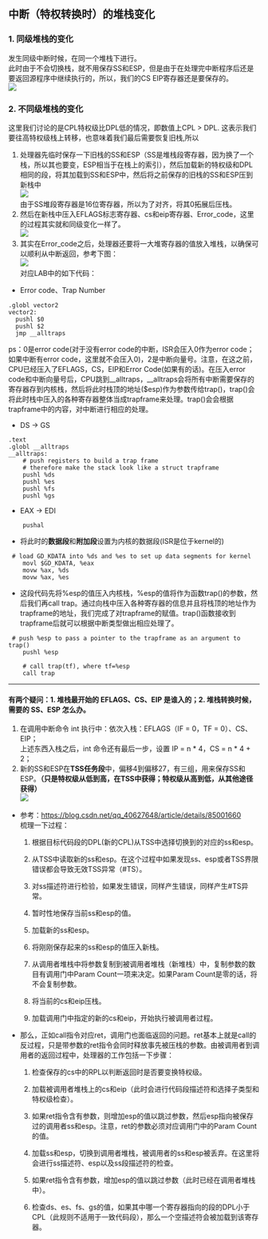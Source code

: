 ## 中断（特权转换时）的堆栈变化
### 1. 同级堆栈的变化
发生同级中断时候，在同一个堆栈下进行。  
此时由于不会切换栈，就不用保存SS和ESP，但是由于在处理完中断程序后还是要返回源程序中继续执行的，所以，我们的CS EIP寄存器还是要保存的。  
![](https://img-blog.csdnimg.cn/20181213140614162.png?x-oss-process=image/watermark,type_ZmFuZ3poZW5naGVpdGk,shadow_10,text_aHR0cHM6Ly9ibG9nLmNzZG4ubmV0L3FxXzM3NDE0NDA1,size_16,color_FFFFFF,t_70)  
### 2. 不同级堆栈的变化  
这里我们讨论的是CPL特权级比DPL低的情况，即数值上CPL > DPL.
这表示我们要往高特权级栈上转移，也意味着我们最后需要恢复旧栈,所以  
1. 处理器先临时保存一下旧栈的SS和ESP（SS是堆栈段寄存器，因为换了一个栈，所以其也要变，ESP相当于在栈上的索引），然后加载新的特权级和DPL相同的段，将其加载到SS和ESP中，然后将之前保存的旧栈的SS和ESP压到新栈中  
![](https://img-blog.csdnimg.cn/20181213134919382.png?x-oss-process=image/watermark,type_ZmFuZ3poZW5naGVpdGk,shadow_10,text_aHR0cHM6Ly9ibG9nLmNzZG4ubmV0L3FxXzM3NDE0NDA1,size_16,color_FFFFFF,t_70)  
由于SS堆段寄存器是16位寄存器，所以为了对齐，将其0拓展后压栈。
2. 然后在新栈中压入EFLAGS标志寄存器、cs和eip寄存器、Error_code，这里的过程其实就和同级变化一样了。  
![](https://img-blog.csdnimg.cn/20181213140232523.png?x-oss-process=image/watermark,type_ZmFuZ3poZW5naGVpdGk,shadow_10,text_aHR0cHM6Ly9ibG9nLmNzZG4ubmV0L3FxXzM3NDE0NDA1,size_16,color_FFFFFF,t_70)  
3. 其实在Error_code之后，处理器还要将一大堆寄存器的值放入堆栈，以确保可以顺利从中断返回，参考下图：  
![](https://segmentfault.com/img/remote/1460000009552356)  
对应LAB中的如下代码：  
- Error code、Trap Number
```
.globl vector2
vector2:
  pushl $0
  pushl $2
  jmp __alltraps
  ```
ps：0是error code(对于没有error code的中断，ISR会压入0作为error code；如果中断有error code，这里就不会压入0)，2是中断向量号。注意，在这之前，CPU已经压入了EFLAGS，CS，EIP和Error Code(如果有的话)。在压入error code和中断向量号后，CPU跳到__alltraps，__alltraps会将所有中断需要保存的寄存器存到内核栈，然后将此时栈顶的地址($esp)作为参数传给trap()，trap()会将此时栈中压入的各种寄存器整体当成trapframe来处理。trap()会会根据trapframe中的内容，对中断进行相应的处理。  
- DS -> GS
```
.text
.globl __alltraps
__alltraps:
    # push registers to build a trap frame
    # therefore make the stack look like a struct trapframe
    pushl %ds
    pushl %es
    pushl %fs
    pushl %gs
```
- EAX -> EDI
```
    pushal
```
- 将此时的**数据段**和**附加段**设置为内核的数据段(ISR是位于kernel的)  
```
 # load GD_KDATA into %ds and %es to set up data segments for kernel
    movl $GD_KDATA, %eax
    movw %ax, %ds
    movw %ax, %es
```
- 这段代码先将%esp的值压入内核栈，%esp的值将作为函数trap()的参数，然后我们再call trap。通过向栈中压入各种寄存器的信息并且将栈顶的地址作为trapframe的地址，我们完成了对trapframe的赋值。trap()函数接收到trapframe后就可以根据中断类型做出相应处理了。  
```
 # push %esp to pass a pointer to the trapframe as an argument to trap()
    pushl %esp

    # call trap(tf), where tf=%esp
    call trap
```
----
#### 有两个疑问：1. 堆栈最开始的 EFLAGS、CS、EIP 是谁入的；2. 堆栈转换时候，需要的 SS、ESP 怎么办。  
1. 在调用中断命令 int 执行中：依次入栈：EFLAGS（IF = 0，TF = 0）、CS、EIP；  
上述东西入栈之后，int 命令还有最后一步，设置 IP = n * 4，CS = n * 4 + 2；  
2. 新的SS和ESP在**TSS任务段**中，偏移4到偏移27，有三组，用来保存SS和ESP。**（只是特权级从低到高，在TSS中获得；特权级从高到低，从其他途径获得）**  
![](https://img-blog.csdn.net/20160924135346461#pic_center)  
- 参考：https://blog.csdn.net/qq_40627648/article/details/85001660  
梳理一下过程：
    1. 根据目标代码段的DPL(新的CPL)从TSS中选择切换到的对应的ss和esp。

    2. 从TSS中读取新的ss和esp。在这个过程中如果发现ss、esp或者TSS界限错误都会导致无效TSS异常（#TS）。

    3. 对ss描述符进行检验，如果发生错误，同样产生错误，同样产生#TS异常。

    4. 暂时性地保存当前ss和esp的值。

    5. 加载新的ss和esp。

    6. 将刚刚保存起来的ss和esp的值压入新栈。

    7. 从调用者堆栈中将参数复制到被调用者堆栈（新堆栈）中，复制参数的数目有调用门中Param Count一项来决定。如果Param Count是零的话，将不会复制参数。

    8. 将当前的cs和eip压栈。

    9. 加载调用门中指定的新的cs和eip，开始执行被调用者过程。

 - 那么，正如call指令对应ret，调用门也面临返回的问题。ret基本上就是call的反过程，只是带参数的ret指令会同时释放事先被压栈的参数。由被调用者到调用者的返回过程中，处理器的工作包括一下步骤：
    1. 检查保存的cs中的RPL以判断返回时是否要变换特权级。

    2. 加载被调用者堆栈上的cs和eip（此时会进行代码段描述符和选择子类型和特权级检查）。

    3. 如果ret指令含有参数，则增加esp的值以跳过参数，然后esp指向被保存过的调用者ss和esp。注意，ret的参数必须对应调用门中的Param Count的值。

    4. 加载ss和esp，切换到调用者堆栈，被调用者的ss和esp被丢弃。在这里将会进行ss描述符、esp以及ss段描述符的检查。

    5. 如果ret指令含有参数，增加esp的值以跳过参数（此时已经在调用者堆栈中）。

    6. 检查ds、es、fs、gs的值，如果其中哪一个寄存器指向的段的DPL小于CPL（此规则不适用于一致代码段），那么一个空描述符会被加载到该寄存器。